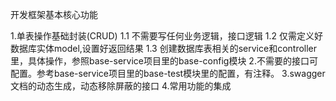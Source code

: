 开发框架基本核心功能

1.单表操作基础封装(CRUD)
  1.1 不需要写任何业务逻辑，接口逻辑
  1.2 仅需定义好数据库实体model,设置好返回结果
  1.3 创建数据库表相关的service和controller里，具体操作，参照base-service项目里的base-config模块
2.不需要的接口可配置。参考base-service项目里的base-test模块里的配置，有注释。
3.swagger文档的动态生成，动态移除屏蔽的接口
4.常用功能的集成  